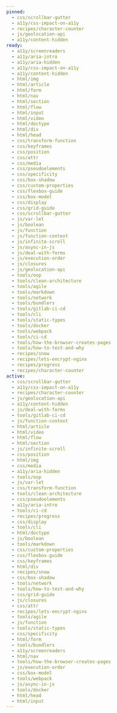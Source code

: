 ```yaml
---
pinned:
  - css/scrollbar-gutter
  - a11y/css-impact-on-a11y
  - recipes/character-counter
  - js/geolocation-api
  - a11y/content-hidden
ready:
  - a11y/screenreaders
  - a11y/aria-intro
  - a11y/aria-hidden
  - a11y/css-impact-on-a11y
  - a11y/content-hidden
  - html/img
  - html/article
  - html/form
  - html/nav
  - html/section
  - html/flow
  - html/input
  - html/video
  - html/doctype
  - html/div
  - html/head
  - css/transform-function
  - css/keyframes
  - css/position
  - css/attr
  - css/media
  - css/pseudoelements
  - css/specificity
  - css/box-shadow
  - css/custom-properties
  - css/flexbox-guide
  - css/box-model
  - css/display
  - css/grid-guide
  - css/scrollbar-gutter
  - js/var-let
  - js/boolean
  - js/function
  - js/function-context
  - js/infinite-scroll
  - js/async-in-js
  - js/deal-with-forms
  - js/execution-order
  - js/closures
  - js/geolocation-api
  - tools/oop
  - tools/clean-architecture
  - tools/agile
  - tools/markdown
  - tools/network
  - tools/bundlers
  - tools/gitlab-ci-cd
  - tools/cli
  - tools/static-types
  - tools/docker
  - tools/webpack
  - tools/ci-cd
  - tools/how-the-browser-creates-pages
  - tools/how-to-test-and-why
  - recipes/snow
  - recipes/lets-encrypt-nginx
  - recipes/progress
  - recipes/character-counter
active:
  - css/scrollbar-gutter
  - a11y/css-impact-on-a11y
  - recipes/character-counter
  - js/geolocation-api
  - a11y/content-hidden
  - js/deal-with-forms
  - tools/gitlab-ci-cd
  - js/function-context
  - html/article
  - html/video
  - html/flow
  - html/section
  - js/infinite-scroll
  - css/position
  - html/img
  - css/media
  - a11y/aria-hidden
  - tools/oop
  - js/var-let
  - css/transform-function
  - tools/clean-architecture
  - css/pseudoelements
  - a11y/aria-intro
  - tools/ci-cd
  - recipes/progress
  - css/display
  - tools/cli
  - html/doctype
  - js/boolean
  - tools/markdown
  - css/custom-properties
  - css/flexbox-guide
  - css/keyframes
  - html/div
  - recipes/snow
  - css/box-shadow
  - tools/network
  - tools/how-to-test-and-why
  - css/grid-guide
  - js/closures
  - css/attr
  - recipes/lets-encrypt-nginx
  - tools/agile
  - js/function
  - tools/static-types
  - css/specificity
  - html/form
  - tools/bundlers
  - a11y/screenreaders
  - html/nav
  - tools/how-the-browser-creates-pages
  - js/execution-order
  - css/box-model
  - tools/webpack
  - js/async-in-js
  - tools/docker
  - html/head
  - html/input
---
```


